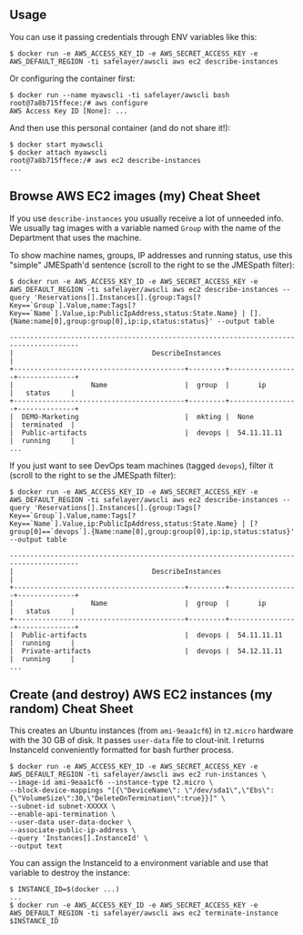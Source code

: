 Usage
-----

You can use it passing credentials through ENV variables like this:

```
$ docker run -e AWS_ACCESS_KEY_ID -e AWS_SECRET_ACCESS_KEY -e AWS_DEFAULT_REGION -ti safelayer/awscli aws ec2 describe-instances 
```

Or configuring the container first:

```
$ docker run --name myawscli -ti safelayer/awscli bash
root@7a8b715ffece:/# aws configure
AWS Access Key ID [None]: ...
```

And then use this personal container (and do not share it!):

```
$ docker start myawscli
$ docker attach myawscli
root@7a8b715ffece:/# aws ec2 describe-instances
...
```

Browse AWS EC2 images (my) Cheat Sheet
--------------------------------------

If you use `describe-instances` you usually receive a lot of unneeded info. We usually tag images with a variable named `Group` with the name of the Department that uses the machine. 

To show machine names, groups, IP addresses and running status, use this "simple" JMESpath'd sentence (scroll to the right to se the JMESpath filter):

```
$ docker run -e AWS_ACCESS_KEY_ID -e AWS_SECRET_ACCESS_KEY -e AWS_DEFAULT_REGION -ti safelayer/awscli aws ec2 describe-instances --query 'Reservations[].Instances[].{group:Tags[?Key==`Group`].Value,name:Tags[?Key==`Name`].Value,ip:PublicIpAddress,status:State.Name} | [].{Name:name[0],group:group[0],ip:ip,status:status}' --output table

---------------------------------------------------------------------------------------
|                                  DescribeInstances                                  |
+------------------------------------------+---------+-----------------+--------------+
|                   Name                   |  group  |       ip        |   status     |
+------------------------------------------+---------+-----------------+--------------+
|  DEMO-Marketing                          |  mkting |  None           |  terminated  |
|  Public-artifacts                        |  devops |  54.11.11.11    |  running     |
...
```

If you just want to see DevOps team machines (tagged `devops`), filter it (scroll to the right to se the JMESpath filter):

```
$ docker run -e AWS_ACCESS_KEY_ID -e AWS_SECRET_ACCESS_KEY -e AWS_DEFAULT_REGION -ti safelayer/awscli aws ec2 describe-instances --query 'Reservations[].Instances[].{group:Tags[?Key==`Group`].Value,name:Tags[?Key==`Name`].Value,ip:PublicIpAddress,status:State.Name} | [?group[0]==`devops`].{Name:name[0],group:group[0],ip:ip,status:status}' --output table

---------------------------------------------------------------------------------------
|                                  DescribeInstances                                  |
+------------------------------------------+---------+-----------------+--------------+
|                   Name                   |  group  |       ip        |   status     |
+------------------------------------------+---------+-----------------+--------------+
|  Public-artifacts                        |  devops |  54.11.11.11    |  running     |
|  Private-artifacts                       |  devops |  54.12.11.11    |  running     |
...
```
Create (and destroy) AWS EC2 instances (my random) Cheat Sheet
------------------------------------------------

This creates an Ubuntu instances (from `ami-9eaa1cf6`) in `t2.micro` hardware with the 30 GB of disk. It passes `user-data` file to clout-init. I returns InstanceId conveniently formatted for bash further process.

```
$ docker run -e AWS_ACCESS_KEY_ID -e AWS_SECRET_ACCESS_KEY -e AWS_DEFAULT_REGION -ti safelayer/awscli aws ec2 run-instances \
--image-id ami-9eaa1cf6 --instance-type t2.micro \
--block-device-mappings "[{\"DeviceName\": \"/dev/sda1\",\"Ebs\":{\"VolumeSize\":30,\"DeleteOnTermination\":true}}]" \
--subnet-id subnet-XXXXX \
--enable-api-termination \
--user-data user-data-docker \
--associate-public-ip-address \
--query 'Instances[].InstanceId' \
--output text
```

You can assign the InstanceId to a environment variable and use that variable to destroy the instance:

```
$ INSTANCE_ID=$(docker ...)
...
$ docker run -e AWS_ACCESS_KEY_ID -e AWS_SECRET_ACCESS_KEY -e AWS_DEFAULT_REGION -ti safelayer/awscli aws ec2 terminate-instance $INSTANCE_ID
```
